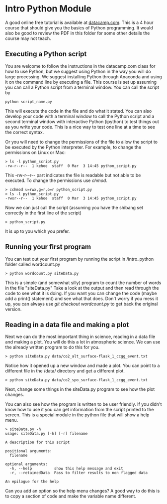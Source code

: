 # Intro Python Module

A good online free tutorial is available at [datacamp.com](https://www.datacamp.com/courses/intro-to-python-for-data-science). This is a 4 hour course that should give you the basics of Python programming. It would also be good to review the PDF in this folder for some other details the course may not teach.

## Executing a Python script
You are welcome to follow the instructions in the datacamp.com class for how to use Python, but we suggest using Python in the way you will do large processing. We suggest installing Python through Anaconda and using it on the command line by executing a file. This course is set up assuming you can call a Python script from a terminal window. You can call the script by
```
python script_name.py
```
This will execute the code in the file and do what it stated. You can also develop your code with a terminal window to call the Python script and a second terminal window with interactive Python (ipython) to test things out as you write your code. This is a nice way to test one line at a time to see the correct syntax.

Or you will need to change the permissions of the file to allow the script to be executed by the Python interpreter. For example, to change the permissions on Linux or Mac:
```
> ls -l python_script.py 
-rw-r--r--  1 kehoe  staff  0 Mar  3 14:45 python_script.py
```
This -rw-r--r-- part indicates the file is readable but not able to be executed. To change the permissions use *chmod*.
```
> cchmod u=rwx,g=r,o=r python_script.py
> ls -l python_script.py
-rwxr--r--  1 kehoe  staff  0 Mar  3 14:45 python_script.py
```
Now we can just call the script (assuming you have the shibang set correctly in the first line of the script)
```
> python_script.py
```
It is up to you which you prefer.

## Running your first program
You can test out your first program by running the script in /intro_python folder called wordcount.py
```
> python wordcount.py siteData.py
```
This is a simple (and somewhat silly) program to count the number of words in the file "siteData.py" Take a look at the output and then read through the code to see what it is doing. If you want you can change the code (maybe add a print() statement) and see what that does. Don't worry if you mess it up, you can always use *git checkout wordcount.py* to get back the original version.


## Reading in a data file and making a plot
Next we can do the most important thing in science, reading in a data file and making a plot. You will do this a lot in atmospheric science. We can use the already written program to do this for you.
```
> python siteData.py data/co2_alt_surface-flask_1_ccgg_event.txt
```
Notice how it opened up a new window and made a plot. You can point to a different file in the /data/ directory and get a different plot.
```
> python siteData.py data/co2_spo_surface-flask_1_ccgg_event.txt
```

Next, change some things in the siteData.py program to see how the plot changes.

You can also see how the program is written to be user friendly. If you didn't know how to use it you can get information from the script printed to the screen. This is a special module in the python file that will show a help menu.
```
> siteData.py -h
usage: siteData.py [-h] [-r] filename

A description for this script

positional arguments:
  filename

optional arguments:
  -h, --help          show this help message and exit
  -r, --retainedData  Pass to filter results to non flagged data

An epilogue for the help
```

Can you add an option so the help menu changes? A good way to do this is to copy a section of code and make the variable name different.
